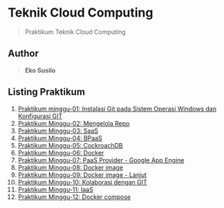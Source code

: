 # Teknik Cloud Computing

> Praktikum Teknik Cloud Computing

## Author

> **Eko Susilo**

## Listing Praktikum

1. [Praktikum minggu-01: Instalasi Git pada Sistem Operasi Windows dan Konfigurasi GIT](minggu-01/README.md)
2. [Praktikum Minggu-02: Mengelola Repo](minggu-02/README.md)
3. [Praktikum Minggu-03: SaaS](minggu-03/README.md)
4. [Praktikum Minggu-04: BPaaS](minggu-04/README.md)
5. [Praktikum Minggu-05: CockroachDB](minggu-05/README.md)
6. [Praktikum Minggu-06: Docker](minggu-06/README.md)
7. [Praktikum Minggu-07: PaaS Provider - Google App Engine](minggu-07/README.md)
8. [Praktikum Minggu-08: Docker image](minggu-08/README.md)
9. [Praktikum Minggu-09: Docker image - Lanjut](minggu-09/README.md)
10. [Praktikum Minggu-10: Kolaborasi dengan GIT](minggu-10/README.md)
11. [Praktikum Minggu-11: IaaS](minggu-11/README.md)
12. [Praktikum Minggu-12: Docker compose](minggu-12/README.md)
